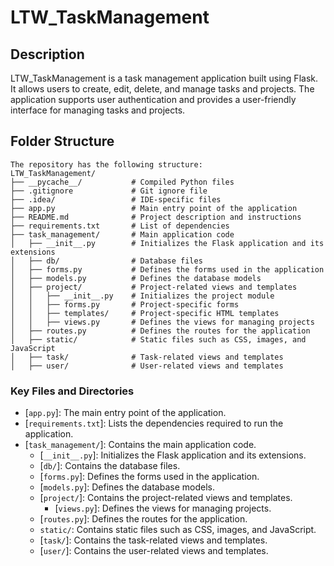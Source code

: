 # LTW_TaskManagement

## Description

LTW_TaskManagement is a task management application built using Flask. It allows users to create, edit, delete, and manage tasks and projects. The application supports user authentication and provides a user-friendly interface for managing tasks and projects.

## Folder Structure
```plaintext
The repository has the following structure:
LTW_TaskManagement/
├── __pycache__/           # Compiled Python files
├── .gitignore             # Git ignore file
├── .idea/                 # IDE-specific files
├── app.py                 # Main entry point of the application
├── README.md              # Project description and instructions
├── requirements.txt       # List of dependencies
├── task_management/       # Main application code
│   ├── __init__.py        # Initializes the Flask application and its extensions
│   ├── db/                # Database files
│   ├── forms.py           # Defines the forms used in the application
│   ├── models.py          # Defines the database models
│   ├── project/           # Project-related views and templates
│   │   ├── __init__.py    # Initializes the project module
│   │   ├── forms.py       # Project-specific forms
│   │   ├── templates/     # Project-specific HTML templates
│   │   ├── views.py       # Defines the views for managing projects
│   ├── routes.py          # Defines the routes for the application
│   ├── static/            # Static files such as CSS, images, and JavaScript
│   ├── task/              # Task-related views and templates
│   ├── user/              # User-related views and templates
```
### Key Files and Directories

- [`app.py`]: The main entry point of the application.
- [`requirements.txt`]: Lists the dependencies required to run the application.
- [`task_management/`]: Contains the main application code.
  - [`__init__.py`]: Initializes the Flask application and its extensions.
  - [`db/`]: Contains the database files.
  - [`forms.py`]: Defines the forms used in the application.
  - [`models.py`]: Defines the database models.
  - [`project/`]: Contains the project-related views and templates.
    - [`views.py`]: Defines the views for managing projects.
  - [`routes.py`]: Defines the routes for the application.
  - `static/`: Contains static files such as CSS, images, and JavaScript.
  - [`task/`]: Contains the task-related views and templates.
  - [`user/`]: Contains the user-related views and templates.

